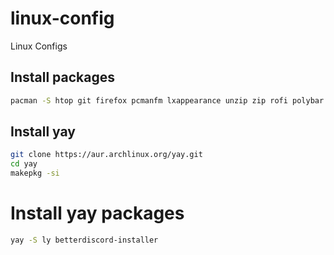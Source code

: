 # linux-config
Linux Configs
## Install packages

```bash
pacman -S htop git firefox pcmanfm lxappearance unzip zip rofi polybar kitty mlocate neofetch ranger xorg-server xorg-xinit picom
```
## Install yay
```bash
git clone https://aur.archlinux.org/yay.git
cd yay
makepkg -si
```

# Install yay packages

```bash
yay -S ly betterdiscord-installer
```